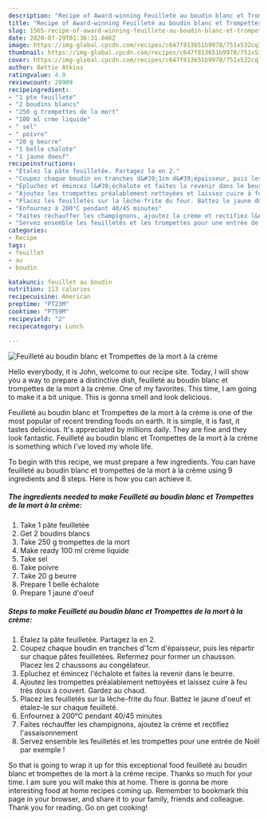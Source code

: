 ```yaml
---
description: "Recipe of Award-winning Feuilleté au boudin blanc et Trompettes de la mort à la crème"
title: "Recipe of Award-winning Feuilleté au boudin blanc et Trompettes de la mort à la crème"
slug: 1565-recipe-of-award-winning-feuillete-au-boudin-blanc-et-trompettes-de-la-mort-a-la-creme
date: 2020-07-29T01:36:31.046Z
image: https://img-global.cpcdn.com/recipes/c647f813651b9978/751x532cq70/feuillete-au-boudin-blanc-et-trompettes-de-la-mort-a-la-creme-photo-principale-de-la-recette.jpg
thumbnail: https://img-global.cpcdn.com/recipes/c647f813651b9978/751x532cq70/feuillete-au-boudin-blanc-et-trompettes-de-la-mort-a-la-creme-photo-principale-de-la-recette.jpg
cover: https://img-global.cpcdn.com/recipes/c647f813651b9978/751x532cq70/feuillete-au-boudin-blanc-et-trompettes-de-la-mort-a-la-creme-photo-principale-de-la-recette.jpg
author: Bettie Atkins
ratingvalue: 4.9
reviewcount: 28909
recipeingredient:
- "1 pte feuillete"
- "2 boudins blancs"
- "250 g trompettes de la mort"
- "100 ml crme liquide"
- " sel"
- " poivre"
- "20 g beurre"
- "1 belle chalote"
- "1 jaune doeuf"
recipeinstructions:
- "Étalez la pâte feuilletée. Partagez la en 2."
- "Coupez chaque boudin en tranches d&#39;1cm d&#39;épaisseur, puis les répartir sur chaque pâtes feuilletées. Refermez pour former un chausson. Placez les 2 chaussons au congélateur."
- "Epluchez et émincez l&#39;échalote et faites la revenir dans le beurre."
- "Ajoutez les trompettes préalablement nettoyées et laissez cuire à feu très doux à couvert. Gardez au chaud."
- "Placez les feuilletés sur la lèche-frite du four. Battez le jaune d&#39;oeuf et étalez-le sur chaque feuilleté."
- "Enfournez à 200°C pendant 40/45 minutes"
- "Faites réchauffer les champignons, ajoutez la crème et rectifiez l&#39;assaisonnement"
- "Servez ensemble les feuilletés et les trompettes pour une entrée de Noël par exemple !"
categories:
- Recipe
tags:
- feuillet
- au
- boudin

katakunci: feuillet au boudin 
nutrition: 113 calories
recipecuisine: American
preptime: "PT23M"
cooktime: "PT59M"
recipeyield: "2"
recipecategory: Lunch

---
```



![Feuilleté au boudin blanc et Trompettes de la mort à la crème](https://img-global.cpcdn.com/recipes/c647f813651b9978/751x532cq70/feuillete-au-boudin-blanc-et-trompettes-de-la-mort-a-la-creme-photo-principale-de-la-recette.jpg)

Hello everybody, it is John, welcome to our recipe site. Today, I will show you a way to prepare a distinctive dish, feuilleté au boudin blanc et trompettes de la mort à la crème. One of my favorites. This time, I am going to make it a bit unique. This is gonna smell and look delicious.



Feuilleté au boudin blanc et Trompettes de la mort à la crème is one of the most popular of recent trending foods on earth. It is simple, it is fast, it tastes delicious. It's appreciated by millions daily. They are fine and they look fantastic. Feuilleté au boudin blanc et Trompettes de la mort à la crème is something which I've loved my whole life.


To begin with this recipe, we must prepare a few ingredients. You can have feuilleté au boudin blanc et trompettes de la mort à la crème using 9 ingredients and 8 steps. Here is how you can achieve it.

<!--inarticleads1-->

##### The ingredients needed to make Feuilleté au boudin blanc et Trompettes de la mort à la crème:

1. Take 1 pâte feuilletée
1. Get 2 boudins blancs
1. Take 250 g trompettes de la mort
1. Make ready 100 ml crème liquide
1. Take  sel
1. Take  poivre
1. Take 20 g beurre
1. Prepare 1 belle échalote
1. Prepare 1 jaune d&#39;oeuf




<!--inarticleads2-->

##### Steps to make Feuilleté au boudin blanc et Trompettes de la mort à la crème:

1. Étalez la pâte feuilletée. Partagez la en 2.
1. Coupez chaque boudin en tranches d&#39;1cm d&#39;épaisseur, puis les répartir sur chaque pâtes feuilletées. Refermez pour former un chausson. Placez les 2 chaussons au congélateur.
1. Epluchez et émincez l&#39;échalote et faites la revenir dans le beurre.
1. Ajoutez les trompettes préalablement nettoyées et laissez cuire à feu très doux à couvert. Gardez au chaud.
1. Placez les feuilletés sur la lèche-frite du four. Battez le jaune d&#39;oeuf et étalez-le sur chaque feuilleté.
1. Enfournez à 200°C pendant 40/45 minutes
1. Faites réchauffer les champignons, ajoutez la crème et rectifiez l&#39;assaisonnement
1. Servez ensemble les feuilletés et les trompettes pour une entrée de Noël par exemple !




So that is going to wrap it up for this exceptional food feuilleté au boudin blanc et trompettes de la mort à la crème recipe. Thanks so much for your time. I am sure you will make this at home. There is gonna be more interesting food at home recipes coming up. Remember to bookmark this page in your browser, and share it to your family, friends and colleague. Thank you for reading. Go on get cooking!
